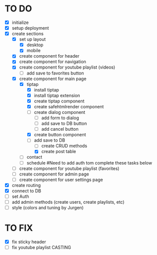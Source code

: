 # TO DO

- [x] initialize
- [x] setup deployment
- [x] create sections
  - [x] set up layout
    - [x] desktop
    - [x] mobile
  - [x] create component for header
  - [x] create component for navigation
  - [x] create component for youtube playlist (videos)
    - [ ] add save to favorites button
  - [x] create component for main page
    - [x] tiptap
      - [x] install tiptap
      - [x] install tiptap extension
      - [x] create tiptap component
      - [x] create safehtmlrender component
      - [ ] create dialog component
        - [ ] add form to dialog
        - [ ] add save to DB button
        - [ ] add cancel button
      - [x] create button component
      - [ ] add save to DB
        - [ ] create CRUD methods
        - [x] create post table
    - [ ] contact
    - [ ] schedule
    #Need to add auth tom complete these tasks below
  - [ ] create component for youtube playlist (favorites)
  - [ ] create component for admin page
  - [ ] create component for user settings page
- [x] create routing
- [x] connect to DB
- [ ] set Auth
- [ ] add admin methods (create users, create playlists, etc)
- [ ] style (colors and tuning by Jurgen)

# TO FIX

-[x] fix sticky header
-[ ] fix youtube playlist CASTING
